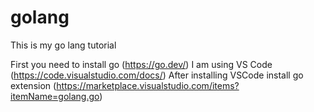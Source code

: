 # golang

This is my go lang tutorial

First you need to install go (https://go.dev/)
I am using VS Code (https://code.visualstudio.com/docs/)
After installing VSCode install go extension (https://marketplace.visualstudio.com/items?itemName=golang.go)
